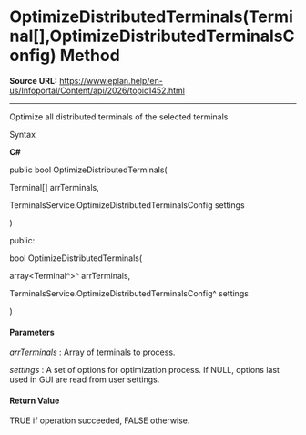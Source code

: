 # OptimizeDistributedTerminals(Terminal[],OptimizeDistributedTerminalsConfig) Method

**Source URL:** https://www.eplan.help/en-us/Infoportal/Content/api/2026/topic1452.html

---

Optimize all distributed terminals of the selected terminals

Syntax

**C#**



public bool OptimizeDistributedTerminals( 

   Terminal[] arrTerminals,

   TerminalsService.OptimizeDistributedTerminalsConfig settings

)

public:

bool OptimizeDistributedTerminals( 

   array<Terminal^>^ arrTerminals,

   TerminalsService.OptimizeDistributedTerminalsConfig^ settings

)


#### Parameters

*arrTerminals*
:   Array of terminals to process.

*settings*
:   A set of options for optimization process. If NULL, options last used in GUI are read from user settings.

#### Return Value

TRUE if operation succeeded, FALSE otherwise.

